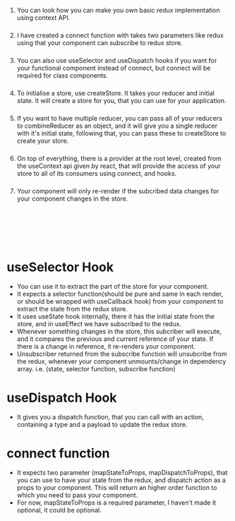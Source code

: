 1. You can look how you can make you own basic redux implementation using context API.
### 
2. I have created a connect function with takes two parameters like redux using that your component can subscribe to redux store.
### 
3. You can also use useSelector and useDispatch hooks if you want for your functional component instead of connect, but connect will be required for class components.
### 
4. To initialise a store, use createStore. It takes your reducer and initial state. It will create a store for you, that you can use for your application.
### 
5. If you want to have multiple reducer, you can pass all of your reducers to combineReducer as an object, and it will give you a single reducer with it's initial state, following that, you can pass these to createStore to create your store.
### 
6. On top of everything, there is a provider at the root level, created from the useContext api given by react, that will provide the access of your store to all of its consumers using connect, and hooks.
###
7. Your component will only re-render if the subcribed data changes for your component changes in the store.
###
<br/><br/><br/><br/>
<h1>useSelector Hook</h1>
<ul>
<li>You can use it to extract the part of the store for your component.
</li>
<li>It expects a selector function(should be pure and same in each render, or should be wrapped with useCallback hook) from your component to extract the state from the redux store.
</li>

<li>It uses useState hook internally, there it has the initial state from the store, and in useEffect we have subscribed to the redux.
</li>
<li>Whenever something changes in the store, this subcriber will execute, and it compares the previous and current reference of your state. If there is a change in reference, it re-renders your component.
</li>
<li>
Unsubscriber returned from the subscribe function will unsubcribe from the redux, whenever your component unmounts/change in dependency array. i.e. (state, selector function, subscribe function)
</li>
</ul>

<h1>useDispatch Hook</h1>
<ul>
<li>It gives you a dispatch function, that you can call with an action, containing a type and a payload to update the redux store.
</li>
</ul>

<h1>connect function</h1>
<ul>
<li>
It expects two parameter (mapStateToProps, mapDispatchToProps), that you can use to have your state from the redux, and dispatch action as a props to your component. This will return an higher order function to which you need to pass your component.
</li>
<li>
For now, mapStateToProps is a required parameter, I haven't made it optional, it could be optional.
</li>
</ul>
